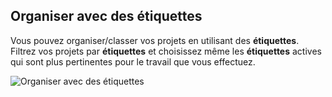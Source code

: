 ## Organiser avec des étiquettes

Vous pouvez organiser/classer vos projets en utilisant des **étiquettes**. Filtrez vos projets par **étiquettes** et choisissez même les **étiquettes** actives qui sont plus pertinentes pour le travail que vous effectuez.

![Organiser avec des étiquettes](../images/vscode-project-manager-side-bar-tags.gif)
